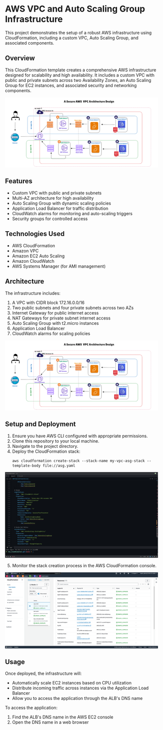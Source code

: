 # AWS VPC and Auto Scaling Group Infrastructure

This project demonstrates the setup of a robust AWS infrastructure using CloudFormation, including a custom VPC, Auto Scaling Group, and associated components.
## Overview
This CloudFormation template creates a comprehensive AWS infrastructure designed for scalability and high availability. It includes a custom VPC with public and private subnets across two Availability Zones, an Auto Scaling Group for EC2 instances, and associated security and networking components.

![VPC Architecture](images/Vpc%20architecture.web.png)
## Features
- Custom VPC with public and private subnets
- Multi-AZ architecture for high availability
- Auto Scaling Group with dynamic scaling policies
- Application Load Balancer for traffic distribution
- CloudWatch alarms for monitoring and auto-scaling triggers
- Security groups for controlled access

## Technologies Used
- AWS CloudFormation
- Amazon VPC
- Amazon EC2 Auto Scaling
- Amazon CloudWatch
- AWS Systems Manager (for AMI management)

## Architecture
The infrastructure includes:
1. A VPC with CIDR block 172.16.0.0/16
2. Two public subnets and four private subnets across two AZs
3. Internet Gateway for public internet access
4. NAT Gateways for private subnet internet access
5. Auto Scaling Group with t2.micro instances
6. Application Load Balancer
7. CloudWatch alarms for scaling policies

![VPC Architecture](images/Vpc%20architecture.web.png)

## Setup and Deployment
1. Ensure you have AWS CLI configured with appropriate permissions.
2. Clone this repository to your local machine.
3. Navigate to the project directory.
4. Deploy the CloudFormation stack:
   ```
   aws cloudformation create-stack --stack-name my-vpc-asg-stack --template-body file://asg.yaml
   ```
![ASG CloudFormation](images/ASG-Clouformation.png)

5. Monitor the stack creation process in the AWS CloudFormation console.

![Auto Scaling Group Full Stack Deployment](images/Auto-scaling-group-full-stack-deployment.png)

## Usage
Once deployed, the infrastructure will:
- Automatically scale EC2 instances based on CPU utilization
- Distribute incoming traffic across instances via the Application Load Balancer
- Allow you to access the application through the ALB's DNS name

To access the application:
1. Find the ALB's DNS name in the AWS EC2 console
2. Open the DNS name in a web browser

